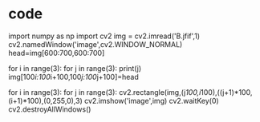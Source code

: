 # code
  import numpy as np
import cv2
img = cv2.imread('B.jfif',1)
cv2.namedWindow('image',cv2.WINDOW_NORMAL)   
head=img[600:700,600:700]

for i in range(3):
    for j in range(3):
        print(j)
        img[100*i:100*i+100,100*j:100*j+100]=head
        
for i in range(3):
    for j in range(3):
        cv2.rectangle(img,(j*100,i*100),((j+1)*100,(i+1)*100),(0,255,0),3)
cv2.imshow('image',img)
cv2.waitKey(0)
cv2.destroyAllWindows()

